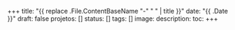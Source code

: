 +++
title: "{{ replace .File.ContentBaseName "-" " " | title }}"
date: "{{ .Date }}"
draft: false
projetos: []
status: []
tags: []
image:
description:
toc:
+++
